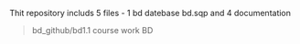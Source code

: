 Thit repository includs 5 files - 1 bd datebase bd.sqp and 4 documentation
> bd_github/bd1.1
course work BD
